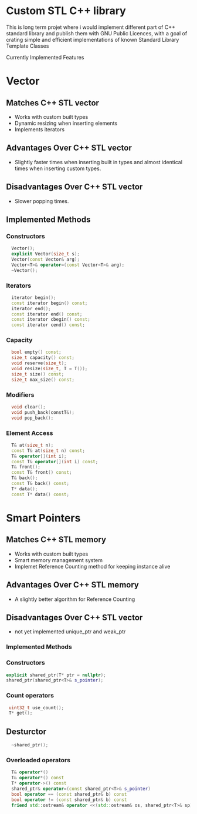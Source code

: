 Custom STL C++ library
===================================
<p>This is long term projet where i would implement different part of C++ standard library and publish them with GNU Public Licences, with a goal of
crating simple and efficient implementations of known Standard Library Template Classes</p>

Currently Implemented Features

# Vector

## Matches C++ STL vector
* Works with custom built types
* Dynamic resizing when inserting elements
* Implements iterators

## Advantages Over C++ STL vector
* Slightly faster times when inserting built in types and almost identical times when inserting custom types.

## Disadvantages Over C++ STL vector
* Slower popping times.

## Implemented Methods
### Constructors
```cpp
  Vector();
  explicit Vector(size_t s);
  Vector(const Vector& arg);
  Vector<T>& operator=(const Vector<T>& arg);
  ~Vector();
```
### Iterators
```cpp
  iterator begin();
  const iterator begin() const;
  iterator end();
  const iterator end() const;
  const iterator cbegin() const;
  const iterator cend() const;
```
### Capacity
```cpp
  bool empty() const;
  size_t capacity() const;
  void reserve(size_t);
  void resize(size_t, T = T());
  size_t size() const;
  size_t max_size() const;
```
### Modifiers
```cpp
  void clear();
  void push_back(constT&);
  void pop_back();
```
### Element Access
```cpp
  T& at(size_t n);
  const T& at(size_t n) const;
  T& operator[](int i);
  const T& operator[](int i) const;
  T& front();
  const T& front() const;
  T& back();
  const T& back() const;
  T* data();
  const T* data() const;
```
# Smart Pointers

## Matches C++ STL memory

* Works with custom built types
* Smart memory management system
* Implemet Reference Counting method for keeping instance alive

## Advantages Over C++ STL memory
* A slightly better algorithm for Reference Counting

## Disadvantages Over C++ STL vector
* not yet implemented unique_ptr and weak_ptr
### Implemented Methods
### Constructors
  ```cpp
  explicit shared_ptr(T* ptr = nullptr);
  shared_ptr(shared_ptr<T>& s_pointer);
  ```
### Count operators
 ```cpp
  uint32_t use_count();
  T* get();
 ```
## Desturctor
```cpp
  ~shared_ptr();
```
### Overloaded operators
```cpp
  T& operator*() 
  T& operator*() const
  T* operator->() const
  shared_ptr& operator=(const shared_ptr<T>& s_pointer)
  bool operator == (const shared_ptr& b) const
  bool operator != (const shared_ptr& b) const
  friend std::ostream& operator <<(std::ostream& os, shared_ptr<T>& sp) 
```
